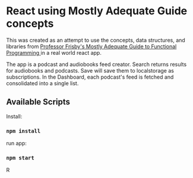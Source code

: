 # React using Mostly Adequate Guide concepts

This was created as an attempt to use the concepts, data structures,
and libraries from [Professor Frisby's Mostly Adequate Guide to Functional Programming ](https://github.com/MostlyAdequate/mostly-adequate-guide) in a real world react app.

The app is a podcast and audiobooks feed creator. Search returns results for audiobooks and podcasts. Save will save them to localstorage as subscriptions. In the Dashboard, each podcast's feed is fetched and consolidated into a single list.

## Available Scripts

Install:

### `npm install`

run app:

### `npm start`

R
